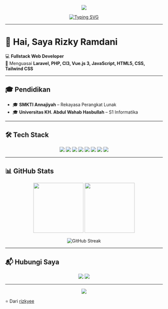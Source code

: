 <!-- 🌊 Wave Header -->
<p align="center">
  <img src="https://capsule-render.vercel.app/api?type=waving&color=0:38B2AC,100:4FC3F7&height=200&section=header&text=Rizky%20Ramdani&fontSize=40&fontColor=fff&animation=twinkling&fontAlignY=35" />
</p>

<!-- ✨ Typing Animation -->
<p align="center">
  <a href="https://github.com/rizkyee">
    <img src="https://readme-typing-svg.herokuapp.com?size=24&duration=3500&pause=1000&color=36BCF7&center=true&vCenter=true&width=700&lines=Hi%2C+Saya+Rizky+Ramdani;Fullstack+Web+Developer;Laravel+%7C+PHP+%7C+CI3;Vue.js+3+%7C+JavaScript+%7C+Tailwind+CSS;Membangun+Web+Modern+%26+Responsif" alt="Typing SVG" />
  </a>
</p>

---

# 👋 Hai, Saya Rizky Ramdani  

💻 **Fullstack Web Developer**  
🚀 Menguasai **Laravel, PHP, CI3, Vue.js 3, JavaScript, HTML5, CSS, Tailwind CSS**  

---

## 🎓 Pendidikan
- 🎓 **SMKTI Annajiyah** – Rekayasa Perangkat Lunak  
- 🎓 **Universitas KH. Abdul Wahab Hasbullah** – S1 Informatika  

---

## 🛠️ Tech Stack
<p align="center">
  <img src="https://img.shields.io/badge/Laravel-FF2D20?style=for-the-badge&logo=laravel&logoColor=white" />
  <img src="https://img.shields.io/badge/PHP-777BB4?style=for-the-badge&logo=php&logoColor=white" />
  <img src="https://img.shields.io/badge/CodeIgniter-FC4C02?style=for-the-badge&logo=codeigniter&logoColor=white" />
  <img src="https://img.shields.io/badge/Vue.js-35495E?style=for-the-badge&logo=vue.js&logoColor=4FC08D" />
  <img src="https://img.shields.io/badge/JavaScript-F7DF1E?style=for-the-badge&logo=javascript&logoColor=black" />
  <img src="https://img.shields.io/badge/Tailwind_CSS-38B2AC?style=for-the-badge&logo=tailwind-css&logoColor=white" />
  <img src="https://img.shields.io/badge/HTML5-E34F26?style=for-the-badge&logo=html5&logoColor=white" />
  <img src="https://img.shields.io/badge/CSS3-1572B6?style=for-the-badge&logo=css3&logoColor=white" />
</p>

---

## 📊 GitHub Stats
<p align="center">
  <img src="https://github-readme-stats.vercel.app/api?username=rizkyee&show_icons=true&theme=tokyonight" height="160"/>
  <img src="https://github-readme-stats.vercel.app/api/top-langs/?username=rizkyee&layout=compact&theme=tokyonight" height="160"/>
</p>

<p align="center">
  <img src="https://streak-stats.demolab.com?user=rizkyee&theme=tokyonight&border_radius=10" alt="GitHub Streak" />
</p>

---

## 📬 Hubungi Saya
<p align="center">
  <a href="mailto:21rizky@siswa.smktiannajiyah.sch.id"><img src="https://img.shields.io/badge/Email-D14836?style=for-the-badge&logo=gmail&logoColor=white"/></a>
  <a href="https://instagram.com/rizkyee_ramdani" target="_blank"><img src="https://img.shields.io/badge/Instagram-E4405F?style=for-the-badge&logo=instagram&logoColor=white"/></a>
</p>

---

<!-- 🌊 Wave Footer -->
<p align="center">
  <img src="https://capsule-render.vercel.app/api?type=waving&color=0:38B2AC,100:4FC3F7&height=150&section=footer"/>
</p>

⭐️ Dari [rizkyee](https://github.com/rizkyee)
